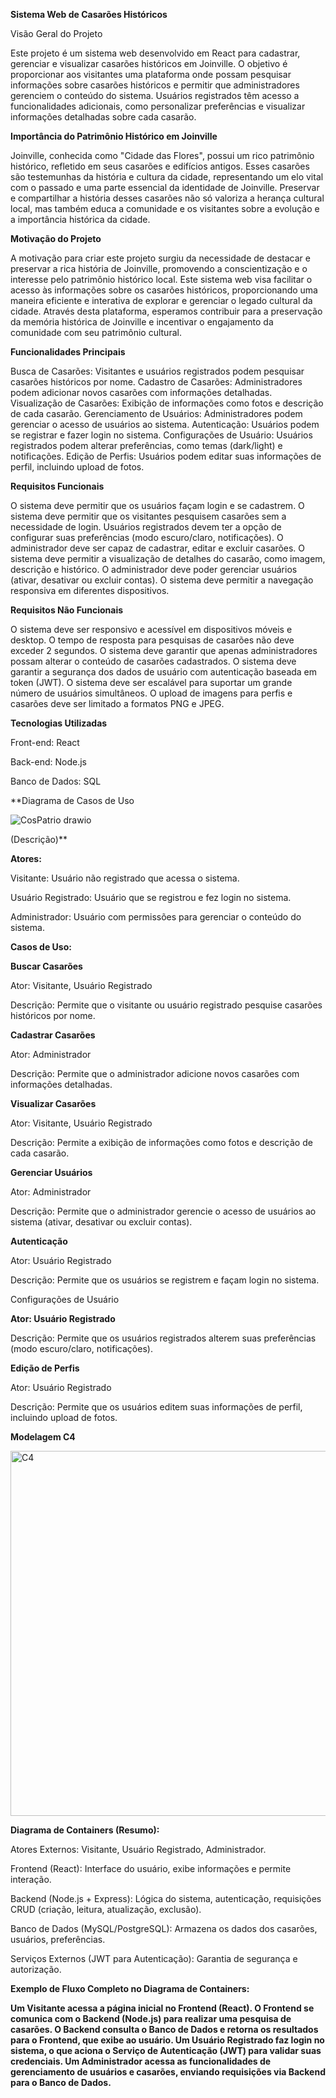 
**Sistema Web de Casarões Históricos**

Visão Geral do Projeto

Este projeto é um sistema web desenvolvido em React para cadastrar, gerenciar e visualizar casarões históricos em Joinville. O objetivo é proporcionar aos visitantes uma plataforma onde possam pesquisar informações sobre casarões históricos e permitir que administradores gerenciem o conteúdo do sistema. Usuários registrados têm acesso a funcionalidades adicionais, como personalizar preferências e visualizar informações detalhadas sobre cada casarão.

**Importância do Patrimônio Histórico em Joinville**

Joinville, conhecida como "Cidade das Flores", possui um rico patrimônio histórico, refletido em seus casarões e edifícios antigos. Esses casarões são testemunhas da história e cultura da cidade, representando um elo vital com o passado e uma parte essencial da identidade de Joinville. Preservar e compartilhar a história desses casarões não só valoriza a herança cultural local, mas também educa a comunidade e os visitantes sobre a evolução e a importância histórica da cidade.

**Motivação do Projeto**

A motivação para criar este projeto surgiu da necessidade de destacar e preservar a rica história de Joinville, promovendo a conscientização e o interesse pelo patrimônio histórico local. Este sistema web visa facilitar o acesso às informações sobre os casarões históricos, proporcionando uma maneira eficiente e interativa de explorar e gerenciar o legado cultural da cidade. Através desta plataforma, esperamos contribuir para a preservação da memória histórica de Joinville e incentivar o engajamento da comunidade com seu patrimônio cultural.

**Funcionalidades Principais**

Busca de Casarões: Visitantes e usuários registrados podem pesquisar casarões históricos por nome.
Cadastro de Casarões: Administradores podem adicionar novos casarões com informações detalhadas.
Visualização de Casarões: Exibição de informações como fotos e descrição de cada casarão.
Gerenciamento de Usuários: Administradores podem gerenciar o acesso de usuários ao sistema.
Autenticação: Usuários podem se registrar e fazer login no sistema.
Configurações de Usuário: Usuários registrados podem alterar preferências, como temas (dark/light) e notificações.
Edição de Perfis: Usuários podem editar suas informações de perfil, incluindo upload de fotos.

**Requisitos Funcionais**

O sistema deve permitir que os usuários façam login e se cadastrem.
O sistema deve permitir que os visitantes pesquisem casarões sem a necessidade de login.
Usuários registrados devem ter a opção de configurar suas preferências (modo escuro/claro, notificações).
O administrador deve ser capaz de cadastrar, editar e excluir casarões.
O sistema deve permitir a visualização de detalhes do casarão, como imagem, descrição e histórico.
O administrador deve poder gerenciar usuários (ativar, desativar ou excluir contas).
O sistema deve permitir a navegação responsiva em diferentes dispositivos.

**Requisitos Não Funcionais**

O sistema deve ser responsivo e acessível em dispositivos móveis e desktop.
O tempo de resposta para pesquisas de casarões não deve exceder 2 segundos.
O sistema deve garantir que apenas administradores possam alterar o conteúdo de casarões cadastrados.
O sistema deve garantir a segurança dos dados de usuário com autenticação baseada em token (JWT).
O sistema deve ser escalável para suportar um grande número de usuários simultâneos.
O upload de imagens para perfis e casarões deve ser limitado a formatos PNG e JPEG.

**Tecnologias Utilizadas**

Front-end: React

Back-end: Node.js

Banco de Dados: SQL

**Diagrama de Casos de Uso 

![CosPatrio drawio](https://github.com/user-attachments/assets/4fc5e48b-07d5-457d-80ac-d8af754875de)

(Descrição)**

**Atores:**

Visitante: Usuário não registrado que acessa o sistema.

Usuário Registrado: Usuário que se registrou e fez login no sistema.

Administrador: Usuário com permissões para gerenciar o conteúdo do sistema.


**Casos de Uso:**

**Buscar Casarões**

Ator: Visitante, Usuário Registrado

Descrição: Permite que o visitante ou usuário registrado pesquise casarões históricos por nome.

**Cadastrar Casarões**

Ator: Administrador

Descrição: Permite que o administrador adicione novos casarões com informações detalhadas.

**Visualizar Casarões**

Ator: Visitante, Usuário Registrado

Descrição: Permite a exibição de informações como fotos e descrição de cada casarão.

**Gerenciar Usuários**

Ator: Administrador

Descrição: Permite que o administrador gerencie o acesso de usuários ao sistema (ativar, desativar ou excluir contas).

**Autenticação**

Ator: Usuário Registrado

Descrição: Permite que os usuários se registrem e façam login no sistema.

Configurações de Usuário


**Ator: Usuário Registrado**

Descrição: Permite que os usuários registrados alterem suas preferências (modo escuro/claro, notificações).

**Edição de Perfis**

Ator: Usuário Registrado

Descrição: Permite que os usuários editem suas informações de perfil, incluindo upload de fotos.

**Modelagem C4**

<img width="584" alt="C4" src="https://github.com/user-attachments/assets/43d7f3e2-3d5b-45b8-a857-b6b34132ec80">

**Diagrama de Containers (Resumo):**

Atores Externos: Visitante, Usuário Registrado, Administrador.

Frontend (React): Interface do usuário, exibe informações e permite interação.

Backend (Node.js + Express): Lógica do sistema, autenticação, requisições CRUD (criação, leitura, atualização, exclusão).

Banco de Dados (MySQL/PostgreSQL): Armazena os dados dos casarões, usuários, preferências.

Serviços Externos (JWT para Autenticação): Garantia de segurança e autorização.

**Exemplo de Fluxo Completo no Diagrama de Containers:**

**Um Visitante acessa a página inicial no Frontend (React).
O Frontend se comunica com o Backend (Node.js) para realizar uma pesquisa de casarões.
O Backend consulta o Banco de Dados e retorna os resultados para o Frontend, que exibe ao usuário.
Um Usuário Registrado faz login no sistema, o que aciona o Serviço de Autenticação (JWT) para validar suas credenciais.
Um Administrador acessa as funcionalidades de gerenciamento de usuários e casarões, enviando requisições via Backend para o Banco de Dados.**



